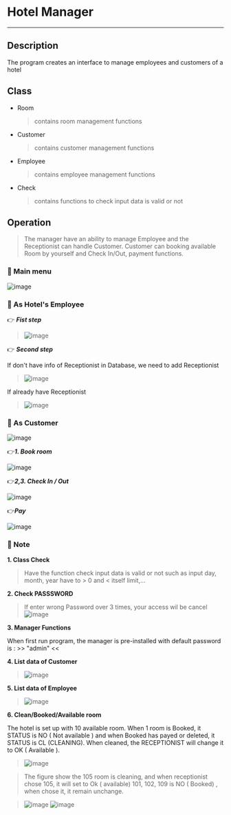 # Hotel Manager
-------------------------------------------------------------
## Description
The program creates an interface to manage employees and customers of a hotel

## Class

- Room
  > contains room management functions
- Customer
  > contains customer management functions
- Employee
  > contains employee management functions
- Check
  > contains functions to check input data is valid or not


## Operation

> The manager have an ability to manage Employee and the Receptionist can handle Customer. Customer can booking available Room by yourself and Check In/Out, payment functions. 

### 🔸 Main menu

   ![image](https://github.com/KhaNguyen-UTE/Embedded_Interview/assets/84505849/dccd82f9-661f-472d-ab65-a6344f0484d8)

### 🔸 As Hotel's Employee

👉 ***Fist step***

>  ![image](https://github.com/KhaNguyen-UTE/Embedded_Interview/assets/84505849/4e326f55-2ca5-4410-9d92-e33b17d79ee7)

👉 ***Second step***

If don't have info of Receptionist in Database, we need to add Receptionist
> ![image](https://github.com/KhaNguyen-UTE/Embedded_Interview/assets/84505849/d1811306-8c9c-48c7-b801-600f870433c5)

If already have Receptionist
> ![image](https://github.com/KhaNguyen-UTE/Embedded_Interview/assets/84505849/b2cf414c-0896-4d69-8e65-7a9e12ec2337)

### 🔸 As Customer

![image](https://github.com/KhaNguyen-UTE/Embedded_Interview/assets/84505849/c37bf5c1-8e46-4495-8dbe-87af70c2b0f2)

👉***1. Book room***

![image](https://github.com/KhaNguyen-UTE/Embedded_Interview/assets/84505849/2b96851c-e73e-451d-9fd0-2ccba65d3bd1)

👉***2,3. Check In / Out***

![image](https://github.com/KhaNguyen-UTE/Embedded_Interview/assets/84505849/8a6f7b97-c9bf-4b46-a375-9629e2a41e4e)

👉***Pay***

![image](https://github.com/KhaNguyen-UTE/Embedded_Interview/assets/84505849/9b7f048e-8d13-46de-9363-2101995abcc6)

### 🔸 Note

**1. Class Check**

 > Have the function check input data is valid or not such as input day, month, year have to > 0 and < itself limit,...

**2. Check PASSSWORD**

> If enter wrong Password over 3 times, your access wil be cancel
![image](https://github.com/KhaNguyen-UTE/Embedded_Interview/assets/84505849/824d3e3f-3218-4dfa-baef-4716a154ad0d)

**3. Manager Functions**

When first run program, the manager is pre-installed with default password is :  >> "admin" <<

**4. List data of Customer**

> ![image](https://github.com/KhaNguyen-UTE/Embedded_Interview/assets/84505849/cec8d544-0f2b-4167-87a8-e485b858efe9)

**5. List data of Employee**

> ![image](https://github.com/KhaNguyen-UTE/Embedded_Interview/assets/84505849/d60f58d0-e2da-4796-b007-7d64d8ceebfd)

**6. Clean/Booked/Available room**

The hotel is set up with 10 available room. When 1 room is Booked, it STATUS is NO ( Not available ) and when Booked has payed or deleted, it STATUS is CL (CLEANING). When cleaned, the RECEPTIONIST will change it to OK ( Available ).

> ![image](https://github.com/KhaNguyen-UTE/Embedded_Interview/assets/84505849/e0385179-a384-4176-bf37-9ff7bfffe6d4)

> The figure show the 105 room is cleaning, and when receptionist chose 105, it will set to Ok ( available)
> 101, 102, 109 is NO ( Booked) , when chose it, it remain unchange.

> ![image](https://github.com/KhaNguyen-UTE/Embedded_Interview/assets/84505849/9b1c9d1b-4412-4b48-bf43-2411bb1fcbba)
> ![image](https://github.com/KhaNguyen-UTE/Embedded_Interview/assets/84505849/58d0dfe2-838f-4fd2-8d49-730d36e70704)











